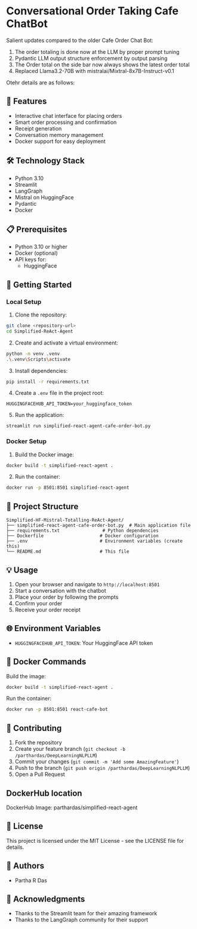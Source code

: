 # Conversational Order Taking Cafe ChatBot

Salient updates compared to the older Cafe Order Chat Bot:

1. The order totaling is done now at the LLM by proper prompt tuning
2. Pydantic LLM output structure enforcement by output parsing
3. The Order total on the side bar now always shows the latest order total
4. Replaced Llama3.2-70B with mistralai/Mixtral-8x7B-Instruct-v0.1

Otehr details are as follows:
## 🌟 Features

- Interactive chat interface for placing orders
- Smart order processing and confirmation
- Receipt generation
- Conversation memory management
- Docker support for easy deployment

## 🛠️ Technology Stack

- Python 3.10
- Streamlit
- LangGraph
- Mistral on HuggingFace
- Pydantic
- Docker

## 📋 Prerequisites

- Python 3.10 or higher
- Docker (optional)
- API keys for:
  - HuggingFace
  
## 🚀 Getting Started

### Local Setup

1. Clone the repository:
```bash
git clone <repository-url>
cd Simplified-ReAct-Agent
```

2. Create and activate a virtual environment:
```bash
python -m venv .venv
.\.venv\Scripts\activate
```

3. Install dependencies:
```bash
pip install -r requirements.txt
```

4. Create a `.env` file in the project root:
```env
HUGGINGFACEHUB_API_TOKEN=your_huggingface_token
```

5. Run the application:
```bash
streamlit run simplified-react-agent-cafe-order-bot.py
```

### Docker Setup

1. Build the Docker image:
```bash
docker build -t simplified-react-agent .
```

2. Run the container:
```bash
docker run -p 8501:8501 simplified-react-agent
```

## 📁 Project Structure

```
Simplified-HF-Mistral-Totalling-ReAct-Agent/
├── simplified-react-agent-cafe-order-bot.py  # Main application file
├── requirements.txt                # Python dependencies
├── Dockerfile                     # Docker configuration
├── .env                           # Environment variables (create this)
└── README.md                      # This file
```

## 💡 Usage

1. Open your browser and navigate to `http://localhost:8501`
2. Start a conversation with the chatbot
3. Place your order by following the prompts
4. Confirm your order
5. Receive your order receipt

## 🌐 Environment Variables

- `HUGGINGFACEHUB_API_TOKEN`: Your HuggingFace API token 

## 🐳 Docker Commands

Build the image:
```bash
docker build -t simplified-react-agent .
```

Run the container:
```bash
docker run -p 8501:8501 react-cafe-bot
```

## 🤝 Contributing

1. Fork the repository
2. Create your feature branch (`git checkout -b /parthardas/DeepLearningNLPLLM`)
3. Commit your changes (`git commit -m 'Add some AmazingFeature'`)
4. Push to the branch (`git push origin /parthardas/DeepLearningNLPLLM`)
5. Open a Pull Request

## DockerHub location

DockerHub Image: parthardas/simplified-react-agent

## 📄 License

This project is licensed under the MIT License - see the LICENSE file for details.

## 👥 Authors

- Partha R Das

## 🙏 Acknowledgments

- Thanks to the Streamlit team for their amazing framework
- Thanks to the LangGraph community for their support